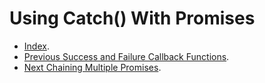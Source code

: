 # Using Catch() With Promises #

- [Index](../).
- [Previous Success and Failure Callback Functions](./SuccessAndFailureCallbackFunctions).
- [Next Chaining Multiple Promises](./ChainingMultiplePromises).
